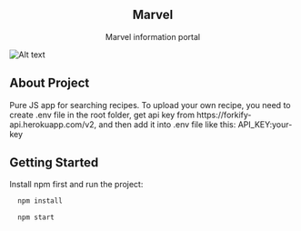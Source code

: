 <h2 align="center">Marvel</h3>

  <p align="center">
    Marvel information portal
    <br />
</p>

<!-- ABOUT THE PROJECT -->
![Alt text](/src/recources/images/Marvel.png?raw=true "Marvel")

## About Project
<p>
Pure JS app for searching recipes. To upload your own recipe, you need to create .env file in the root folder, get api key from https://forkify-api.herokuapp.com/v2, and then add it into .env file like this:
API_KEY:your-key
</p>

## Getting Started

Install npm first and run the project:

```sh
  npm install
```

```sh
  npm start
  ```
